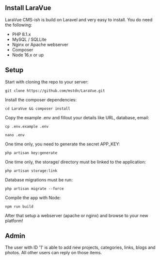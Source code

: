 ## Install LaraVue

LaraVue CMS-ish is build on Laravel and very easy to install. You do need the following:

- PHP 8.1.x
- MySQL / SQLLite
- Nginx or Apache webserver
- Composer
- Node 16.x or up


## Setup

Start with cloning the repo to your server:

`git clone https://github.com/mstdn/LaraVue.git`



Install the composer dependencies:

`cd LaraVue && composer install`


Copy the example .env and fillout your details like URL, database, email:

`cp .env.example .env`

`nano .env`


One time only, you need to generate the secret APP_KEY:

`php artisan key:generate`


One time only, the storage/ directory must be linked to the application:

`php artisan storage:link`


Database migrations must be run:

`php artisan migrate --force`



Compile the app with Node:

`npm run build`




After that setup a webserver (apache or nginx) and browse to your new platform!

## Admin

The user with ID '1' is able to add new projects, categories, links, blogs and photos. All other users can reply on those items.
